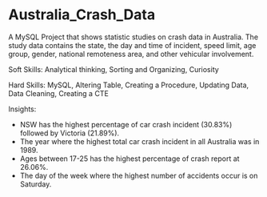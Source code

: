 # Australia_Crash_Data
A MySQL Project that shows statistic studies on crash data in Australia.
The study data contains the state, the day and time of incident, speed limit, age group, gender, national remoteness area, and other vehicular involvement.

Soft Skills: Analytical thinking, Sorting and Organizing, Curiosity

Hard Skills: MySQL, Altering Table, Creating a Procedure, Updating Data, Data Cleaning, Creating a CTE

Insights:

* NSW has the highest percentage of car crash incident (30.83%) followed by Victoria (21.89%).
* The year where the highest total car crash incident in all Australia was in 1989.
* Ages between 17-25 has the highest percentage of crash report at 26.06%.
* The day of the week where the highest number of accidents occur is on Saturday.
